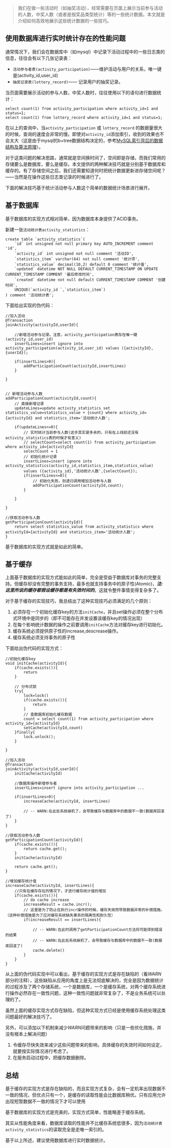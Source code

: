 > 我们在做一些活动时（如抽奖活动），经常需要在页面上展示当前参与活动的人数，中奖人数（或者是按奖品类型统计）等的一些统计数据。本文就是介绍如何高效地展示这些统计数据的一些技巧。

## 使用数据库进行实时统计存在的性能问题
通常情况下，我们会在数据库中（如mysql）中记录下活动过程中的一些日志类的信息，往往会有以下几张记录表：

* `活动参与者表(activity_participation)`——维护活动与用户的关系，唯一键是(activity\_id,user\_id)
* `抽奖记录表(lottery_record)`—— 记录用户的抽奖记录。

当页面需要展示活动的参与人数，中奖人数时，往往使用以下的语句进行数据统计：

	select count(1) from activity_participation where activity_id=1 and status=1;
	select count(1) from lottery_record where activity_id=1 and status=1;

在以上的查询中，当`activity_participation` 或 `lottery_record` 的数据量很大的时候，查询的速度会非常的慢。即使对`activity_id`添加索引，收到的效果也不会太大（这是由于mysql的b+tree数据结构决定的，参考[MySQL索引背后的数据结构及算法原理](http://blog.codinglabs.org/articles/theory-of-mysql-index.html)）。

对于这类问题的解决思路，通常就是空间换时间了，空间即是存储，而我们常用的存储要么是数据库，要么是缓存。本文提供的两种解决技巧就是分别基于数据库和缓存的。有了存储空间之后，我们还需要知道何时把统计数据更新进存储空间呢？——当然是在操作这些日志类记录的时候进行了。

下面的解决技巧基于统计活动参与人数这个简单的数据统计场景进行展开。

## 基于数据库

基于数据库的实现方式相对简单，因为数据库本身提供了ACID事务。

新建一张`活动统计表activity_statistics`：

	create table `activity_statistics`(
		`id` int unsigned not null primary key AUTO_INCREMENT comment 'id',
		`activity_id` int unsigned not null comment '活动ID',
		`statistics_item` varchar(64) not null comment '统计项',
		`statistics_value` decimal(10,2) default 0 comment '统计值',
		`updated` datetime NOT NULL DEFAULT CURRENT_TIMESTAMP ON UPDATE CURRENT_TIMESTAMP COMMENT '最后修改时间',
		`created` datetime not null default CURRENT_TIMESTAMP COMMENT '创建时间',
		UNIQUE(`activity_id `,`statistics_item`)
	) comment '活动统计表';



下面给出实现的伪代码：

	//加入活动
	@Transaction
	joinActivity(activityId,userId){
	
		//新增活动参与记录。注意，activity_participation表存在唯一键(activity_id,user_id)
		insertLines=insert ignore into activity_participation(activity_id,user_id) values ({activityId},{userId});
	
		if(insertLines>0){
			addParticipationCount(activityId,insertLines)
		}

	}
	
	
	// 新增活动参与人数
	addParticipationCount(activityId,count){
		// 直接新增记录
		updateLines=update activity_statistics set statistics_value=statistics_value + {count} where activity_id={activityId} and statistics_item='活动统计人数';

		if(updateLines<=0){
			// 实时统计当前参与人数(这步其实是多余的，只有在上线前还没有activity_statistics表的时候才有意义)
			// selectCount=select count(1) from activity_participation where activity_id={activityId}
			selectCount = 1
			// 初始化统计记录
			insertLines=insert ignore into activity_statistics(activity_id,statistics_item,statistics_value)
			values ({activity_id},'活动统计人数',{selectCount});
			if(insertLines<=0){
				// 初始化失败，则递归调用增加活动参与人数
				addParticipationCount(activityId,count);
			}

		}

	}

	//获取活动参与人数
	getParticipationCount(activityId){
		return select statistics_value from activity_statistics where activityId={activityId} and statistics_item='活动统计人数';
	}
	

基于数据库的实现方式就是如此的简单。
	
## 基于缓存

上面基于数据库的实现方式能如此的简单，完全是受益于数据库对事务的完整支持。但缓存却没有完整的事务支持，最多也就支持事务中的原子性(Atomic)，***注:这里所说的缓存都假设缓存都是有失效时间的***。这就令整件事情变得复杂多了。

对于基于缓存的实现技巧，我总结出了这种实现技巧必须满足的几个原则：

1. 必须存在一个初始化缓存key的方法`initCache`，并且set操作必须在整个分布式环境中是同步的（即不可能存在并发设置该缓存key的情况出现）
2. 在每个影响统计数据的操作之前要调用`initCache`方法对缓存key进行初始化。
3. 缓存系统必须提供原子性的increase,descrease操作。
4. 缓存系统必须支持事务的原子性

下面给出伪代码的实现方式：

	//初始化缓存key
	void initCache(activityId){
		if(cache.exists()){
			return
		}
		
		// 分布式锁
		try{
			lock=lock()
			if(cache.exists()){
				return
			}
			// 查数据库初始化缓存数据
			count = select count(1) from activity_participation where activity_id={activityId}
			setCache(activityId,count)
		}finally{
			lock.unlock();
		}
		
	}

	//加入活动
	@Transaction
	joinActivity(activityId,userId){
		initCache(activityId)
		
		//数据库操作新增参与者
		insertLines=insert ignore into activity_participation ...
		
		if(insertLines>0){
			increaseCache(activityId, insertLines)
			
			// -- WARN:在此处系统崩机了，会导致缓存与数据库中的数据不一致(数据库回滚了)
		}
	}
	
	//获取活动参与人数
	getParticipationCount(activityId){
		if(cache.exists()){
			return cache.get();
		}
		initCache(activityId)
		
		return cache.get();
	}

	//增加缓存统计值
	increaseCache(activityId, insertLines){
		//只有在缓存存在的情况下，才进行缓存统计值的增加
		if(cache.exists()){
			// do cache increase
			increaseResult = cache.incr(); 
			// 这里是为了防止在执行incr操作的时候，缓存失效而导致数据异常的补偿措施。（这种补偿措施是为了应对缓存系统缺失事务的隔离性和耐久性）
			if(increaseResult == insertLines){
				
				// -- WARN:在此时调用了getParticipationCount方法将可能得到错误的结果
				// -- WARN:在此处系统崩机了，会导致缓存与数据库中的数据不一致(数据库回滚了)
				cache.delete()
			}
		}
	}



从上面的伪代码实现中可以看出，基于缓存的实现方式是存在缺陷的（看*WARN*部分的注释），这些缺陷从应用的角度上是无法彻底解决的，完全是因为数据统计的过程涉及了两个存储系统，一个是数据库，一个是缓存系统，对两个缓存系统进行操作必然存在一致性问题，这种一致性问题就非常复杂了，不是业务系统可以处理的了。

虽然上面的缓存实现方式存在缺陷，但这种实现方式已经是使用缓存系统处理这类问题最好的解决技巧了。

另外，可以添加以下机制来减少*WARN*问题带来的影响（只是一些优化措施，并没有根本上解决问题）

1. 令缓存尽快失效来减少这些问题带来的影响，具体缓存的失效时间如何设定，就要按实际情况进行考虑了。
2. 在服务启动过程中，把缓存数据删除。


## 总结

基于缓存的实现方式是存在缺陷的，而且实现方式复杂，会有一定机率出现数据不一致的情况，但优点只有一个，是缓存的读取性能会比数据库稍优。只有应用允许出现短暂数据不一致的情况下才可以使用

基于数据库的实现方式是完美的，实现方式简单，性能略差于缓存系统。

其实从性能角度来看，数据库读取的性能并不比缓存系统低很多，因为`活动统计表activity_statistics`的读取完全是走唯一索引的。

基于以上所述，建议使用数据库进行实时数据统计。






